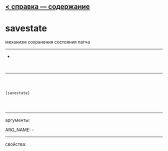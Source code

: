 [< справка — содержание](ceammc_lib.html)
---

# savestate


механизм сохранения состояния патча

---

-
<br>


---


```



[savestate]


            
```

---
аргументы:

ARG_NAME: -<br>

---
свойства:


